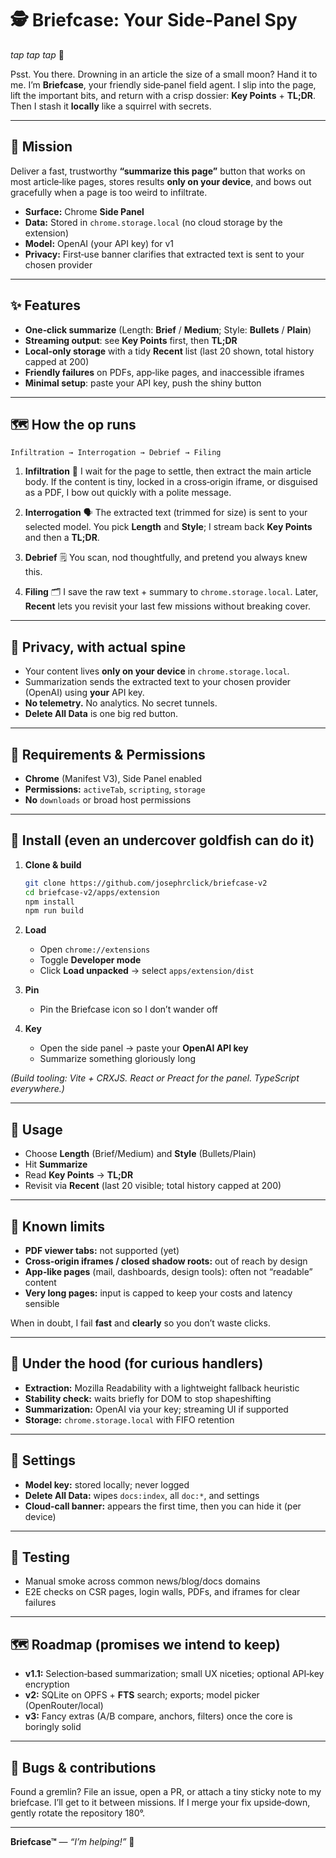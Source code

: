 # 🕵️ Briefcase: Your Side-Panel Spy

_tap tap tap_ 📎

Psst. You there. Drowning in an article the size of a small moon? Hand it to me. I’m **Briefcase**, your friendly side‑panel field agent. I slip into the page, lift the important bits, and return with a crisp dossier: **Key Points** + **TL;DR**. Then I stash it **locally** like a squirrel with secrets.

---

## 🎯 Mission

Deliver a fast, trustworthy **“summarize this page”** button that works on most article‑like pages, stores results **only on your device**, and bows out gracefully when a page is too weird to infiltrate.

- **Surface:** Chrome **Side Panel**
- **Data:** Stored in `chrome.storage.local` (no cloud storage by the extension)
- **Model:** OpenAI (your API key) for v1
- **Privacy:** First‑use banner clarifies that extracted text is sent to your chosen provider

---

## ✨ Features

- **One‑click summarize** (Length: **Brief** / **Medium**; Style: **Bullets** / **Plain**)
- **Streaming output**: see **Key Points** first, then **TL;DR**
- **Local‑only storage** with a tidy **Recent** list (last 20 shown, total history capped at 200)
- **Friendly failures** on PDFs, app‑like pages, and inaccessible iframes
- **Minimal setup**: paste your API key, push the shiny button

---

## 🗺️ How the op runs

```
Infiltration → Interrogation → Debrief → Filing
```

1. **Infiltration** 🥷
   I wait for the page to settle, then extract the main article body. If the content is tiny, locked in a cross‑origin iframe, or disguised as a PDF, I bow out quickly with a polite message.

2. **Interrogation** 🗣️
   The extracted text (trimmed for size) is sent to your selected model. You pick **Length** and **Style**; I stream back **Key Points** and then a **TL;DR**.

3. **Debrief** 🗒️
   You scan, nod thoughtfully, and pretend you always knew this.

4. **Filing** 🗂️
   I save the raw text + summary to `chrome.storage.local`. Later, **Recent** lets you revisit your last few missions without breaking cover.

---

## 🔐 Privacy, with actual spine

- Your content lives **only on your device** in `chrome.storage.local`.
- Summarization sends the extracted text to your chosen provider (OpenAI) using **your** API key.
- **No telemetry.** No analytics. No secret tunnels.
- **Delete All Data** is one big red button.

---

## 🧰 Requirements & Permissions

- **Chrome** (Manifest V3), Side Panel enabled
- **Permissions:** `activeTab`, `scripting`, `storage`
- **No** `downloads` or broad host permissions

---

## 🚀 Install (even an undercover goldfish can do it)

1. **Clone & build**

   ```bash
   git clone https://github.com/josephrclick/briefcase-v2
   cd briefcase-v2/apps/extension
   npm install
   npm run build
   ```

2. **Load**
   - Open `chrome://extensions`
   - Toggle **Developer mode**
   - Click **Load unpacked** → select `apps/extension/dist`

3. **Pin**
   - Pin the Briefcase icon so I don’t wander off

4. **Key**
   - Open the side panel → paste your **OpenAI API key**
   - Summarize something gloriously long

_(Build tooling: Vite + CRXJS. React or Preact for the panel. TypeScript everywhere.)_

---

## 🧭 Usage

- Choose **Length** (Brief/Medium) and **Style** (Bullets/Plain)
- Hit **Summarize**
- Read **Key Points** → **TL;DR**
- Revisit via **Recent** (last 20 visible; total history capped at 200)

---

## 🚦 Known limits

- **PDF viewer tabs:** not supported (yet)
- **Cross‑origin iframes / closed shadow roots:** out of reach by design
- **App‑like pages** (mail, dashboards, design tools): often not “readable” content
- **Very long pages:** input is capped to keep your costs and latency sensible

When in doubt, I fail **fast** and **clearly** so you don’t waste clicks.

---

## 🔧 Under the hood (for curious handlers)

- **Extraction:** Mozilla Readability with a lightweight fallback heuristic
- **Stability check:** waits briefly for DOM to stop shapeshifting
- **Summarization:** OpenAI via your key; streaming UI if supported
- **Storage:** `chrome.storage.local` with FIFO retention

---

## 🧰 Settings

- **Model key:** stored locally; never logged
- **Delete All Data:** wipes `docs:index`, all `doc:*`, and settings
- **Cloud‑call banner:** appears the first time, then you can hide it (per device)

---

## 🧪 Testing

- Manual smoke across common news/blog/docs domains
- E2E checks on CSR pages, login walls, PDFs, and iframes for clear failures

---

## 🗺️ Roadmap (promises we intend to keep)

- **v1.1:** Selection‑based summarization; small UX niceties; optional API‑key encryption
- **v2:** SQLite on OPFS + **FTS** search; exports; model picker (OpenRouter/local)
- **v3:** Fancy extras (A/B compare, anchors, filters) once the core is boringly solid

---

## 🐛 Bugs & contributions

Found a gremlin? File an issue, open a PR, or attach a tiny sticky note to my briefcase. I’ll get to it between missions. If I merge your fix upside‑down, gently rotate the repository 180°.

---

**Briefcase™** — _“I’m helping!”_ 📎
